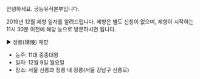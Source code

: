 안녕하세요. 궁능유적본부입니다.

2019년 12월 제향 일자를 알려드립니다. 제향은 별도 신청이 없으며, 제향이 시작하는 11시 30분 이전에 해당 능으로 방문하시면 됩니다.

▶ 정릉(靖陵) 제향
  - 능주: 11대 중종대왕
  - 일자: 12월 9일 월요일
  - 장소: 서울 선릉과 정릉 내 정릉(서울 강남구 선릉로)